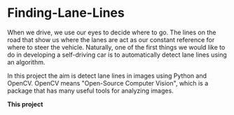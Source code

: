 # Finding-Lane-Lines

When we drive, we use our eyes to decide where to go. The lines on the road that show us where the lanes are act as our constant reference for where to steer the vehicle. Naturally, one of the first things we would like to do in developing a self-driving car is to automatically detect lane lines using an algorithm.

In this project the aim is detect lane lines in images using Python and OpenCV. OpenCV means "Open-Source Computer Vision", which is a package that has many useful tools for analyzing images.

**This project**

